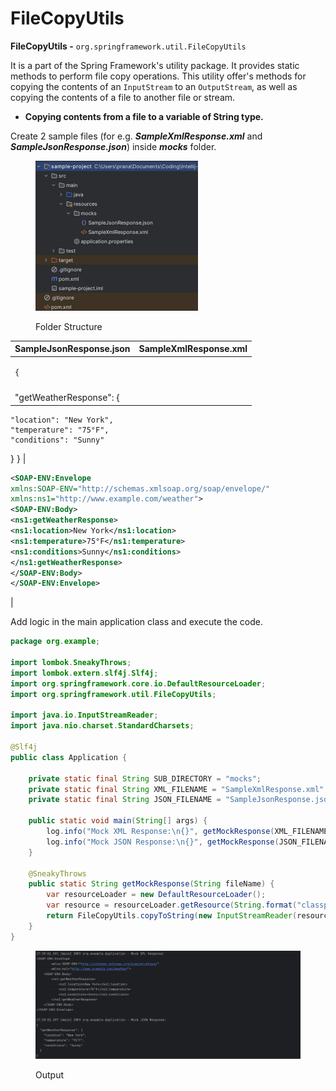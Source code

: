 # FileCopyUtils

**FileCopyUtils -** `org.springframework.util.FileCopyUtils`

It is a part of the Spring Framework's utility package. It provides static methods to perform file copy operations. This utility offer's methods for copying the contents of an `InputStream` to an `OutputStream`, as well as copying the contents of a file to another file or stream.

* **Copying contents from a file to a variable of String type.**

Create 2 sample files (for e.g. _**SampleXmlResponse.xml**_ and _**SampleJsonResponse.json**_) inside _**mocks**_ folder.

<figure><img src="../../../../.gitbook/assets/image (214).png" alt="" width="260"><figcaption><p>Folder Structure</p></figcaption></figure>

| SampleJsonResponse.json                                            | SampleXmlResponse.xml |
| ------------------------------------------------------------------ | --------------------- |
| <pre class="language-json"><code class="lang-json">{
</code></pre> |                       |
| "getWeatherResponse": {                                            |                       |

```
"location": "New York",
"temperature": "75°F",
"conditions": "Sunny"
```

} } |

```xml
<SOAP-ENV:Envelope
xmlns:SOAP-ENV="http://schemas.xmlsoap.org/soap/envelope/"
xmlns:ns1="http://www.example.com/weather">
<SOAP-ENV:Body>
<ns1:getWeatherResponse>
<ns1:location>New York</ns1:location>
<ns1:temperature>75°F</ns1:temperature>
<ns1:conditions>Sunny</ns1:conditions>
</ns1:getWeatherResponse>
</SOAP-ENV:Body>
</SOAP-ENV:Envelope>
```

|

Add logic in the main application class and execute the code.

```java
package org.example;

import lombok.SneakyThrows;
import lombok.extern.slf4j.Slf4j;
import org.springframework.core.io.DefaultResourceLoader;
import org.springframework.util.FileCopyUtils;

import java.io.InputStreamReader;
import java.nio.charset.StandardCharsets;

@Slf4j
public class Application {

    private static final String SUB_DIRECTORY = "mocks";
    private static final String XML_FILENAME = "SampleXmlResponse.xml";
    private static final String JSON_FILENAME = "SampleJsonResponse.json";

    public static void main(String[] args) {
        log.info("Mock XML Response:\n{}", getMockResponse(XML_FILENAME));
        log.info("Mock JSON Response:\n{}", getMockResponse(JSON_FILENAME));
    }

    @SneakyThrows
    public static String getMockResponse(String fileName) {
        var resourceLoader = new DefaultResourceLoader();
        var resource = resourceLoader.getResource(String.format("classpath:%s/%s", SUB_DIRECTORY, fileName));
        return FileCopyUtils.copyToString(new InputStreamReader(resource.getInputStream(), StandardCharsets.UTF_8));
    }
}
```

<figure><img src="../../../../.gitbook/assets/image (215).png" alt="" width="563"><figcaption><p>Output</p></figcaption></figure>
